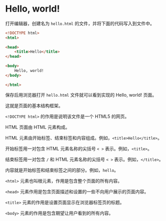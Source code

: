 # Hello, world!

打开编辑器，创建名为 `hello.html` 的文件，并将下面的代码写入到文件中。

```html
<!DOCTYPE html>
<html>
    
<head>
    <title>Hello</title>
</head>
    
<body>
    Hello, world!
</body>
    
</html>
```

保存后用浏览器打开 `hello.html` 文件就可以看到实现的 Hello, world! 页面。

这就是页面的基本结构框架。

`<!DOCTYPE html>` 的作用是说明该文件是一个 HTML5 的网页。

HTML 页面由 HTML 元素构成。

HTML 元素由开始标签、结束标签和内容组成。例如，`<title>Hello</title>`。

开始标签用一对包含 HTML 元素名称的尖括号 `< >`  表示。例如，`<title>`。

结束标签用一对包含 `/` 和 HTML 元素名称的尖括号 `< >` 表示。例如，`</title>`。

内容就是开始标签和结束标签之间的部分。例如，`hello`。

`<html>` 元素也叫根元素，作用是包含整个页面的所有内容。

`<head>` 元素作用是包含页面描述和设置的一些不向用户展示的页面内容。

`<title>` 元素的作用是设置页面显示在浏览器标签页的标题。

`<body>` 元素的作用是包含期望让用户看到的所有内容。
